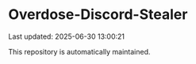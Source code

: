# Overdose-Discord-Stealer

Last updated: 2025-06-30 13:00:21

This repository is automatically maintained.
